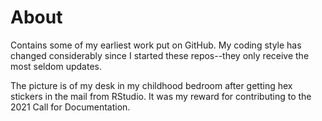 # About
Contains some of my earliest work put on GitHub.
My coding style has changed considerably since I started these repos--they only receive the most seldom updates.

The picture is of my desk in my childhood bedroom after getting hex stickers in the mail from RStudio.
It was my reward for contributing to the 2021 Call for Documentation.
